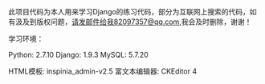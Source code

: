 
此项目代码为本人用来学习Django的练习代码，部分为互联网上搜索的代码，如有汲及到版权问题，请发邮件给我82097357@qq.com,我会及时删除，谢谢！

学习环境：

Python: 2.7.10
Django: 1.9.3
MySQL: 5.7.20

HTML模板: inspinia_admin-v2.5
富文本编辑器: CKEditor 4